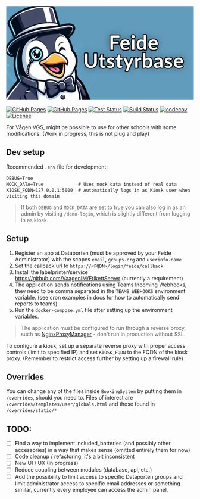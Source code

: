 <img src=".github/social-preview.png" width="800" alt="Logo">

[![GitHub Pages](https://badgen.net/badge/preview/github%20pages/?icon=chrome)](https://sondregronas.github.io/FeideUtstyrbase/)
[![GitHub Pages](https://badgen.net/badge/docs/github%20pages/?icon=chrome)](https://sondregronas.github.io/FeideUtstyrbase/docs)
[![Test Status](https://img.shields.io/github/actions/workflow/status/sondregronas/FeideUtstyrbase/CI.yml?label=tests)](https://github.com/sondregronas/FeideUtstyrbase)
[![Build Status](https://img.shields.io/github/actions/workflow/status/sondregronas/FeideUtstyrbase/release.yml?branch=main)](https://github.com/sondregronas/FeideUtstyrbase/pkgs/container/feideutstyrbase)
[![codecov](https://codecov.io/gh/sondregronas/FeideUtstyrbase/branch/main/graph/badge.svg?token=JNLY5WWC3X)](https://codecov.io/gh/sondregronas/FeideUtstyrbase)
[![License](https://img.shields.io/github/license/sondregronas/FeideUtstyrbase)](https://github.com/sondregronas/FeideUtstyrbase/blob/main/LICENSE)

For Vågen VGS, might be possible to use for other schools with some modifications. (Work in progress, this is not plug and play)

## Dev setup
Recommended `.env` file for development:
```
DEBUG=True  
MOCK_DATA=True             # Uses mock data instead of real data
KIOSK_FQDN=127.0.0.1:5000  # Automatically logs in as Kiosk user when visiting this domain
```

> If both `DEBUG` and `MOCK_DATA` are set to true you can also log in as an admin by visiting `/demo-login`, which is slightly different from logging in as kiosk.

## Setup

1. Register an app at Dataporten (must be approved by your Feide Administrator) with the scopes `email`, `groups-org` and `userinfo-name`
2. Set the callback url to `https://<FQDN>/login/feide/callback`
3. Install the labelprinter/service https://github.com/VaagenIM/EtikettServer (currently a requirement)
4. The application sends notifications using Teams Incoming Webhooks, they need to be comma separated in the `TEAMS_WEBHOOKS` environment variable. (see cron examples in docs for how to automatically send reports to teams)
5. Run the `docker-compose.yml` file after setting up the environment variables.

> The application must be configured to run through a reverse proxy, such as [NginxProxyManager](https://nginxproxymanager.com/) - don't run in production without SSL.

To configure a kiosk, set up a separate reverse proxy with proper access controls (limit to specified IP) and set `KIOSK_FQDN` to the FQDN of the kiosk proxy. (Remember to restrict access further by setting up a firewall rule)

## Overrides

You can change any of the files inside `BookingSystem` by putting them in `/overrides`, should you need to. Files of interest are `/overrides/templates/user/globals.html` and those found in `/overrides/static/*`

## TODO:

- [ ] Find a way to implement included_batteries (and possibly other accessories) in a way that makes sense (omitted entirely them for now)
- [ ] Code cleanup / refactoring, it's a bit inconsistent
- [ ] New UI / UX (In progress)
- [ ] Reduce coupling between modules (database, api, etc.)
- [ ] Add the possibility to limit access to specific Dataporten groups and limit administrator access to specific email addresses or something similar, currently every employee can access the admin panel.
